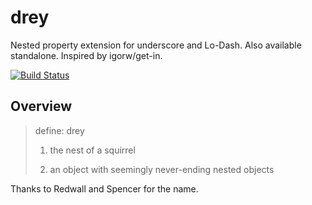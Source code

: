 # drey

Nested property extension for underscore and Lo-Dash. Also available standalone.
Inspired by igorw/get-in.

[![Build Status](https://travis-ci.org/danielstjules/drey.svg?branch=master)](https://travis-ci.org/danielstjules/drey)

## Overview

> define: drey
>
> 1. the nest of a squirrel
>
> 2. an object with seemingly never-ending nested objects

Thanks to Redwall and Spencer for the name.
